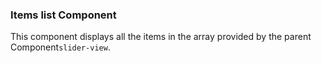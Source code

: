 ### Items list Component
This component displays all the items in the array provided by the parent Component`slider-view`.

